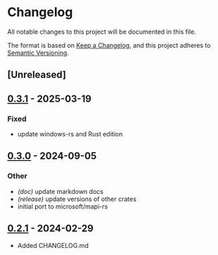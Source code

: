 # Changelog
All notable changes to this project will be documented in this file.

The format is based on [Keep a Changelog](https://keepachangelog.com/en/1.0.0/),
and this project adheres to [Semantic Versioning](https://semver.org/spec/v2.0.0.html).

## [Unreleased]

## [0.3.1](https://github.com/microsoft/mapi-rs/compare/outlook-mapi-stub-v0.3.0...outlook-mapi-stub-v0.3.1) - 2025-03-19

### Fixed
- update windows-rs and Rust edition

## [0.3.0](https://github.com/microsoft/mapi-rs/compare/outlook-mapi-stub-v0.2.1...outlook-mapi-stub-v0.3.0) - 2024-09-05

### Other
- *(doc)* update markdown docs
- *(release)* update versions of other crates
- initial port to microsoft/mapi-rs

## [0.2.1](https://github.com/wravery/mapi-rs/compare/outlook-mapi-stub-v0.2.0...outlook-mapi-stub-v0.2.1) - 2024-02-29
- Added CHANGELOG.md
